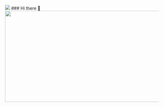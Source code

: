 <img src="https://capsule-render.vercel.app/api?type=waving&height=150&color=gradient&text=JINU&fontSize=50" />
### Hi there 👋

<a href="https://github.com/devxb/gitanimals">
<img
  src="https://render.gitanimals.org/farms/StyxWORKSPACE"
  width="600"
  height="300"
/>
</a>

